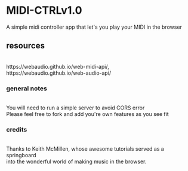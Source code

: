 # MIDI-CTRLv1.0
A simple midi controller app that let's you play your MIDI in the browser 

<h2>resources</h2><br>
https://webaudio.github.io/web-midi-api/, <br>
https://webaudio.github.io/web-audio-api/ <br>

<h3>general notes</h3><br> 
You will need to run a simple server to avoid CORS error <br>
Please feel free to fork and add you're own features as you see fit <br>

<h3>credits</h3> <br>
Thanks to Keith McMillen, whose awesome tutorials served as a springboard <br> into the wonderful world of making music in the browser. 
